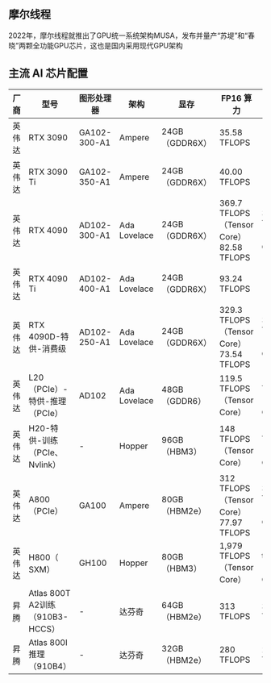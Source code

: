 


## 摩尔线程


2022年，摩尔线程就推出了GPU统一系统架构MUSA，发布并量产“苏堤”和“春晓”两颗全功能GPU芯片，这也是国内采用现代GPU架构





## 主流 AI 芯片配置



| 厂商  | 型号                          | 图形处理器        | 架构           | 显存           | FP16 算力                               | BF16 算力                      | INT8 算力                   | FP32算力       | TF32 算力                     | FP8算力                        | CUDA Core | Tensor Core |
| --- | --------------------------- | ------------ | ------------ | ------------ | ------------------------------------- | ---------------------------- | ------------------------- | ------------ | --------------------------- | ---------------------------- | --------- | ----------- |
| 英伟达 | RTX 3090                    | GA102-300-A1 | Ampere       | 24GB（GDDR6X） | 35.58 TFLOPS                          | -                           | -                        | 35.58 TFLOPS | -                          | 不支持                          | 10496     | 328         |
| 英伟达 | RTX 3090 Ti                 | GA102-350-A1 | Ampere       | 24GB（GDDR6X） | 40.00 TFLOPS                          | -                           | -                        | 40.00 TFLOPS | -                          | 不支持                          | 10752     | 336         |
| 英伟达 | RTX 4090                    | AD102-300-A1 | Ada Lovelace | 24GB（GDDR6X） | 369.7 TFLOPS（Tensor Core）82.58 TFLOPS | 369.7 TFLOPS（Tensor Core）    | 739.4 TFLOPS（Tensor Core） | 82.58 TFLOPS | -                          | -                           | 16384     | 512         |
| 英伟达 | RTX 4090 Ti                 | AD102-400-A1 | Ada Lovelace | 24GB（GDDR6X） | 93.24 TFLOPS                          | -                           | -                        | 93.24 TFLOPS | -                          | -                           | 18176     | 568         |
| 英伟达 | RTX 4090D-特供-消费级            | AD102-250-A1 | Ada Lovelace | 24GB（GDDR6X） | 329.3 TFLOPS（Tensor Core）73.54 TFLOPS | 329.3 TFLOPS（Tensor Core）    | 658.6 TFLOPS（Tensor Core） | 73.54 TFLOPS | -                          | -                           | 14592     | 456         |
| 英伟达 | L20（PCIe）-特供-推理（PCIe）       | AD102        | Ada Lovelace | 48GB（GDDR6）  | 119.5 TFLOPS（Tensor Core）             | 119.5 TFLOPS（Tensor Core）    | 239 TOPS（Tensor Core）     | 59.8 TFLOPS  | 59.8 TFLOPS（Tensor Core）    | 239 TFOPS（Tensor Core）       | 11776     | 368         |
| 英伟达 | H20-特供-训练（PCIe、Nvlink）      | -           | Hopper       | 96GB（HBM3）   | 148 TFLOPS（Tensor Core）               | 148 TFLOPS（Tensor Core）      | 296 TOPS（Tensor Core）     | 44 TFLOPS    | 74 TFLOPS（Tensor Core）      | 296 TFOPS（Tensor Core）       | -        | -          |
| 英伟达 | A800（PCIe）                  | GA100        | Ampere       | 80GB（HBM2e）  | 312 TFLOPS（Tensor Core）77.97 TFLOPS   | 312 TFLOPS（Tensor Core）      | 624 TOPS（Tensor Core）     | 19.5 TFLOPS  | 156 TFLOPS（Tensor Core）     | 不支持                          | 6912      | 432         |
| 英伟达 | H800（ SXM）                  | GH100        | Hopper       | 80GB（HBM3）   | 1,979 TFLOPS（Tensor Core）             | 1,979 teraFLOPS（Tensor Core） | 3,958 TOPS（Tensor Core）   | 67 teraFLOPS | 989 teraFLOPS （Tensor Core） | 3,958 teraFLOPS（Tensor Core） | 18,432    | 640         |
| 昇腾  | Atlas 800T A2训练（910B3-HCCS） | -           | 达芬奇          | 64GB（HBM2e）  | 313 TFLOPS                            | 313 TFLOPS                   | 640 TOPS                  | 75 TFLOPS    | 141 TFLOPS（HF）              | 不支持                          | -        | -          |
| 昇腾  | Atlas 800I 推理（910B4）        | -           | 达芬奇          | 32GB（HBM2e）  | 280 TFLOPS                            | 280 TFLOPS                   | 550 TOPS                  | 75 TFLOPS    | 141 TFLOPS（HF）              | 不支持                          | -        | - |

